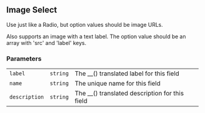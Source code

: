 ## Image Select

Use just like a Radio, but option values should be image URLs.

Also supports an image with a text label. The option value should be an array with 'src' and 'label' keys.

### Parameters

||||
|---|---|---|
| `label`       | `string` | The __() translated label for this field       |
| `name`        | `string` | The unique name for this field                 |
| `description` | `string` | The __() translated description for this field |